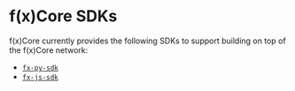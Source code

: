 # f(x)Core SDKs

f(x)Core currently provides the following SDKs to support building on top of the f(x)Core network:

* [`fx-py-sdk`](python-sdk.md)
* [`fx-js-sdk`](javascript-sdk.md)
